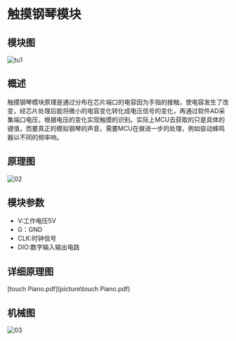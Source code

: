 # 触摸钢琴模块

## 模块图

![tu1](I:\GIT_kallen\基础输入模块\触摸钢琴模块\picture\tu1.svg)

## 概述

​        触摸钢琴模块原理是通过分布在芯片端口的电容因为手指的接触，使电容发生了改变，经芯片处理后能将微小的电容变化转化成电压信号的变化，再通过软件AD采集端口电压，根据电压的变化实现触摸的识别。实际上MCU去获取的只是具体的键值，而要真正的模拟钢琴的声音，需要MCU在做进一步的处理，例如驱动蜂鸣器以不同的频率响。

## 原理图

![02](I:\GIT_kallen\基础输入模块\触摸钢琴模块\picture\02.png)

## 模块参数

* V:工作电压5V
* G：GND
* CLK:时钟信号
* DIO:数字输入输出电路

## 详细原理图

   [touch Piano.pdf](picture\touch Piano.pdf) 

## 机械图

![03](I:\GIT_kallen\基础输入模块\触摸钢琴模块\picture\03.png)